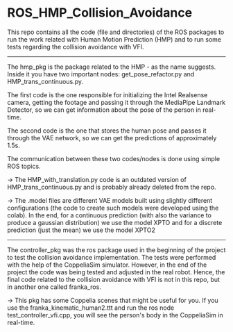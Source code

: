 # ROS_HMP_Collision_Avoidance

This repo contains all the code (file and directories) of the ROS packages to run the work related with Human Motion Prediction (HMP) and to run some tests regarding the collision avoidance with VFI.

---------
The hmp_pkg is the package related to the HMP - as the name suggests. Inside it you have two important nodes: get_pose_refactor.py and HMP_trans_continuous.py. 

The first code is the one responsible for initializing the Intel Realsense camera, getting the footage and passing it through the MediaPipe Landmark Detector, so we can get information about the pose of the person in real-time.

The second code is the one that stores the human pose and passes it through the VAE network, so we can get the predictions of approximately 1.5s.

The communication between these two codes/nodes is done using simple ROS topics.

-> The HMP_with_translation.py code is an outdated version of HMP_trans_continuous.py and is probably already deleted from the repo.

-> The .model files are different VAE models built using slightly different configurations (the code to create such models were developed using the colab). In the end, for a continuous prediction (with also the variance to produce a gaussian distribution) we use the model XPTO and for a discrete prediction (just the mean) we use the model XPTO2


------------
The controller_pkg was the ros package used in the beginning of the project to test the collision avoidance implementation. The tests were performed with the help of the CoppeliaSim simulator. However, in the end of the project the code was being tested and adjusted in the real robot. Hence, the final code related to the collision avoidance with VFI is not in this repo, but in another one called franka_ros. 

-> This pkg has some Coppelia scenes that might be useful for you. If you use the franka_kinematic_human2.ttt and run the ros node test_controller_vfi.cpp, you will see the person's body in the CoppeliaSim in real-time.


